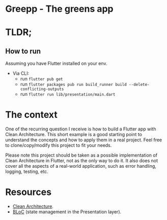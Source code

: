 # Greepp - The greens app

# TLDR;
## How to run
Assuming you have Flutter installed on your env.

* Via CLI:
  * run `flutter pub get`
  * run `flutter packages pub run build_runner build --delete-conflicting-outputs`
  * run `flutter run lib/presentation/main.dart`

# The context
One of the recurring question I receive is how to build a Flutter app with Clean Architecture.
This short example is a good starting point to understand the concepts and how to apply them in a real project.
Feel free to clone/copy/modify this project to fit your needs.

Please note this project should be taken as a possible implementation of Clean Architecture in Flutter, not as the only way to do it.
It also does not cover all the aspects of a real-world application, such as error handling, logging, testing, etc.

# Resources
  * [Clean Architecture](https://blog.cleancoder.com/uncle-bob/2012/08/13/the-clean-architecture.html).
  * [BLoC](https://pub.dev/packages/bloc) (state management in the Presentation layer).